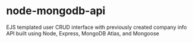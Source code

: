 # node-mongodb-api
EJS templated user CRUD interface with previously created company info API built using Node, Express, MongoDB Atlas, and Mongoose
 
